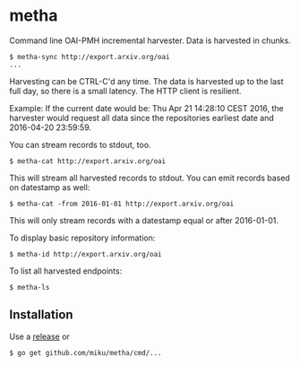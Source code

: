 metha
=====

Command line OAI-PMH incremental harvester. Data is harvested in chunks.

```
$ metha-sync http://export.arxiv.org/oai
...
```

Harvesting can be CTRL-C'd any time. The data is harvested up to the last full
day, so there is a small latency. The HTTP client is resilient.

Example: If the current date would be: Thu Apr 21 14:28:10 CEST 2016, the harvester
would request all data since the repositories earliest date and 2016-04-20
23:59:59.

You can stream records to stdout, too.

```
$ metha-cat http://export.arxiv.org/oai
```

This will stream all harvested records to stdout. You can emit records based on datestamp as well:

```
$ metha-cat -from 2016-01-01 http://export.arxiv.org/oai
```

This will only stream records with a datestamp equal or after 2016-01-01.

To display basic repository information:

```
$ metha-id http://export.arxiv.org/oai
```

To list all harvested endpoints:

```
$ metha-ls
```

Installation
------------

Use a [release](https://github.com/miku/metha/releases) or

```
$ go get github.com/miku/metha/cmd/...
```
